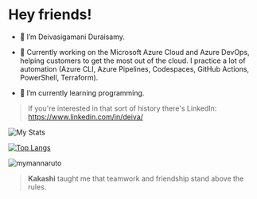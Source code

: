 # Hey friends!

- :ninja: I’m Deivasigamani Duraisamy.

- 🔭 Currently working on the Microsoft Azure Cloud and Azure DevOps, helping customers to get the most out of the cloud. I practice a lot of automation (Azure CLI, Azure Pipelines, Codespaces, GitHub Actions, PowerShell, Terraform).
- 🌱 I’m currently learning programming.

> If you're interested in that sort of history there's LinkedIn: https://www.linkedin.com/in/deiva/

![My Stats](https://github-readme-stats.vercel.app/api?username=lddeiva&show_icons=true)

[![Top Langs](https://github-readme-stats.vercel.app/api/top-langs/?username=lddeiva)](https://github.com/lddeiva/github-readme-stats)

![mymannaruto](https://user-images.githubusercontent.com/61077834/144708568-31191df4-c2b3-4256-9734-d52ba1d65731.gif)


> **Kakashi** taught me that teamwork and friendship stand above the rules.
